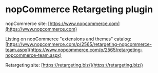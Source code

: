 ﻿nopCommerce Retargeting plugin
===========

nopCommerce site: [https://www.nopcommerce.com](https://www.nopcommerce.com)

Listing on nopCommerce "extensions and themes" catalog: [https://www.nopcommerce.com/p/2565/retargeting-nopcommerce-team.aspx](https://www.nopcommerce.com/p/2565/retargeting-nopcommerce-team.aspx)

Retargeting site: [https://retargeting.biz/](https://retargeting.biz/)
